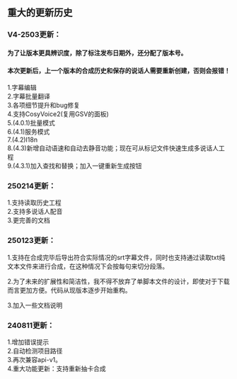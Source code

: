 ## 重大的更新历史

### V4-2503更新：<br>
#### 为了让版本更具辨识度，除了标注发布日期外，还分配了版本号。 
#### 本次更新后，上一个版本的合成历史和保存的说话人需要重新创建，否则会报错！   
1.字幕编辑  
2.字幕批量翻译  
3.各项细节提升和bug修复  
4.支持CosyVoice2(复用GSV的面板)  
5.(4.0.1)批量模式  
6.(4.1)服务模式  
7.(4.2)I18n  
8.(4.3)新增自动语速和自动去静音功能；现在可从标记文件快速生成多说话人工程  
9.(4.3.1)加入查找和替换；加入一键重新生成按钮

### 250214更新：<br>
1.支持读取历史工程  
2.支持多说话人配音  
3.更完善的文档  

### 250123更新：<br>
1.支持在合成完毕后导出符合实际情况的srt字幕文件，同时也支持通过读取txt纯文本文件来进行合成，在这种情况下会按每句来切分段落。  

2.为了未来的扩展性和简洁性，我不得不放弃了单脚本文件的设计，即使对于下载而言更加方便。代码从现版本逐步开始重构。

3.加入一些文档说明

### 240811更新：<br>
1.增加错误提示  
2.自动检测项目路径  
3.再次兼容api-v1。  
4.重大功能更新：支持重新抽卡合成  